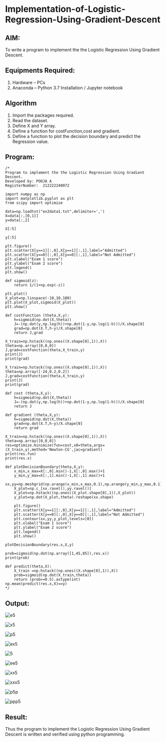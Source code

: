 # Implementation-of-Logistic-Regression-Using-Gradient-Descent

## AIM:
To write a program to implement the the Logistic Regression Using Gradient Descent.

## Equipments Required:
1. Hardware – PCs
2. Anaconda – Python 3.7 Installation / Jupyter notebook

## Algorithm
1. Import the packages required.
2. Read the dataset.
3. Define X and Y array.
4. Define a function for costFunction,cost and gradient.
5. Define a function to plot the decision boundary and predict the Regression value.

## Program:
```
/*
Program to implement the the Logistic Regression Using Gradient Descent.
Developed by: POOJA A
RegisterNumber:  212222240072

import numpy as np
import matplotlib.pyplot as plt
from scipy import optimize

data=np.loadtxt("ex2data1.txt",delimiter=',')
X=data[:,[0,1]]
y=data[:,2]

X[:5]

y[:5]

plt.figure()
plt.scatter(X[y==1][:,0],X[y==1][:,1],label="Admitted")
plt.scatter(X[y==0][:,0],X[y==0][:,1],label="Not Admitted")
plt.xlabel("Exam 1 score")
plt.ylabel("Exam 2 score")
plt.legend()
plt.show()

def sigmoid(z):
    return 1/(1+np.exp(-z))

plt.plot()
X_plot=np.linspace(-10,10,100)
plt.plot(X_plot,sigmoid(X_plot))
plt.show()

def costFunction (theta,X,y):
    h=sigmoid(np.dot(X,theta))
    J=-(np.dot(y,np.log(h))+np.dot(1-y,np.log(1-h)))/X.shape[0]
    grad=np.dot(X.T,h-y)/X.shape[0]
    return J,grad

X_train=np.hstack((np.ones((X.shape[0],1)),X))
theta=np.array([0,0,0])
J,grad=costFunction(theta,X_train,y)
print(J)
print(grad)

X_train=np.hstack((np.ones((X.shape[0],1)),X))
theta=np.array([-24,0.2,0.2])
J,grad=costFunction(theta,X_train,y)
print(J)
print(grad)

def cost (theta,X,y):
    h=sigmoid(np.dot(X,theta))
    J=-(np.dot(y,np.log(h))+np.dot(1-y,np.log(1-h)))/X.shape[0]
    return J

def gradient (theta,X,y):
    h=sigmoid(np.dot(X,theta))
    grad=np.dot(X.T,h-y)/X.shape[0]
    return grad

X_train=np.hstack((np.ones((X.shape[0],1)),X))
theta=np.array([0,0,0])
res=optimize.minimize(fun=cost,x0=theta,args=(X_train,y),method='Newton-CG',jac=gradient)
print(res.fun)
print(res.x)

def plotDecisionBoundary(theta,X,y):
    x_min,x_max=X[:,0].min()-1,X[:,0].max()+1
    y_min,y_max=X[:,1].min()-1,X[:,1].max()+1
    xx,yy=np.meshgrid(np.arange(x_min,x_max,0.1),np.arange(y_min,y_max,0.1))
    X_plot=np.c_[xx.ravel(),yy.ravel()]
    X_plot=np.hstack((np.ones((X_plot.shape[0],1)),X_plot))
    y_plot=np.dot(X_plot,theta).reshape(xx.shape)
    
    plt.figure()
    plt.scatter(X[y==1][:,0],X[y==1][:,1],label="Admitted")
    plt.scatter(X[y==0][:,0],X[y==0][:,1],label="Not Admitted")
    plt.contour(xx,yy,y_plot,levels=[0])
    plt.xlabel("Exam 1 score")
    plt.ylabel("Exam 2 score")
    plt.legend()
    plt.show()

plotDecisionBoundary(res.x,X,y)

prob=sigmoid(np.dot(np.array([1,45,85]),res.x))
print(prob)

def predict(theta,X):
    X_train =np.hstack((np.ones((X.shape[0],1)),X))
    prob=sigmoid(np.dot(X_train,theta))
    return (prob>=0.5).astype(int)
np.mean(predict(res.x,X)==y)
*/
```

## Output:

![e5](https://user-images.githubusercontent.com/119390329/236677709-b8811b0d-77cd-4c78-9484-f6fa00c85757.png)

![x5](https://user-images.githubusercontent.com/119390329/236677746-4266f3fe-4c57-4849-9103-d42cd6836046.png)

![p5](https://user-images.githubusercontent.com/119390329/236677760-16c92efc-daaf-4d66-9fc6-02bb6cd01835.png)

![ex5](https://user-images.githubusercontent.com/119390329/236677781-9caee7a0-d353-4b3e-af81-a3a641ece196.png)

![5](https://user-images.githubusercontent.com/119390329/236677840-80fcaac5-a2a9-4b62-8e0f-fe36648d2ec0.png)

![ee5](https://user-images.githubusercontent.com/119390329/236677854-f7505b79-c27c-4dfc-9173-7fe437dd036f.png)

![xx5](https://user-images.githubusercontent.com/119390329/236677864-98ec539a-f768-4272-aac3-5b65471394a8.png)

![xxx5](https://user-images.githubusercontent.com/119390329/236677788-bf0ebcb5-c00b-4890-847e-6ba5ab241d61.png)

![p5p](https://user-images.githubusercontent.com/119390329/236677944-e2267df6-6700-48de-abc9-621c92548129.png)

![ppp5](https://user-images.githubusercontent.com/119390329/236677976-e407b486-ea71-43be-a1b7-8bc289855c60.png)

## Result:
Thus the program to implement the Logistic Regression Using Gradient Descent is written and verified using python programming.
